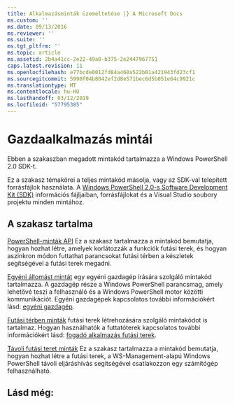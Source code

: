 ```yaml
---
title: Alkalmazásminták üzemeltetése |} A Microsoft Docs
ms.custom: ''
ms.date: 09/13/2016
ms.reviewer: ''
ms.suite: ''
ms.tgt_pltfrm: ''
ms.topic: article
ms.assetid: 2b4a41cc-2e22-49a0-b375-2e2447967751
caps.latest.revision: 11
ms.openlocfilehash: e77bcde0012fd84a460a522b01a421943fd23cf1
ms.sourcegitcommit: 5990f04b8042ef2d8e571bec6d5b051e64c9921c
ms.translationtype: MT
ms.contentlocale: hu-HU
ms.lasthandoff: 03/12/2019
ms.locfileid: "57795385"
---
```

# <a name="host-application-samples"></a>Gazdaalkalmazás mintái

Ebben a szakaszban megadott mintakód tartalmazza a Windows PowerShell 2.0 SDK-t.

 Ez a szakasz témakörei a teljes mintakód másolja, vagy az SDK-val telepített forrásfájlok használata. A [Windows PowerShell 2.0-s Software Development Kit (SDK)](https://www.microsoft.com/en-us/download/details.aspx?id=2560) információs fájljaiban, forrásfájlokat és a Visual Studio soubory projektu minden mintához.

## <a name="in-this-section"></a>A szakasz tartalma

 [PowerShell-minták API](./windows-powershell-api-samples.md) Ez a szakasz tartalmazza a mintakód bemutatja, hogyan hozhat létre, amelyek korlátozzák a funkciók futási terek, és hogyan aszinkron módon futtathat parancsokat futási térben a készletek segítségével a futási terek megadni.

 [Egyéni állomást mintát](./custom-host-samples.md) egy egyéni gazdagép írására szolgáló mintakód tartalmazza. A gazdagép része a Windows PowerShell parancsmag, amely lehetővé teszi a felhasználó és a Windows PowerShell motor közötti kommunikációt. Egyéni gazdagépek kapcsolatos további információkért lásd: [egyéni gazdagép](https://msdn.microsoft.com/en-us/library/ee706563(v=vs.85).aspx).

 [Futási térben minták](./runspace-samples.md) futási terek létrehozására szolgáló mintakódot is tartalmaz. Hogyan használhatók a futtatóterek kapcsolatos további információkért lásd: [fogadó alkalmazás futási terek](https://msdn.microsoft.com/en-us/library/ee706563(v=vs.85).aspx).

 [Távoli futási teret minták](./remote-runspace-samples.md) Ez a szakasz tartalmazza a mintakód bemutatja, hogyan hozhat létre a futási terek, a WS-Management-alapú Windows PowerShell távoli eljáráshívás segítségével csatlakozzon egy számítógép felhasználható.

## <a name="see-also"></a>Lásd még:
